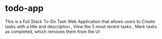 # todo-app
This is a Full Stack To-Do Task Web Application that allows users to Create tasks with a title and description , View the 5 most recent tasks , Mark tasks as completed, which removes them from the UI
